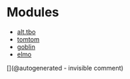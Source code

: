 
# Modules

* [alt.tbo](/retired/alt.tbo/)
* [tomtom](/retired/tomtom/)
* [goblin](/goblin/)
* [elmo](/elmo/)


[](@autogenerated - invisible comment)